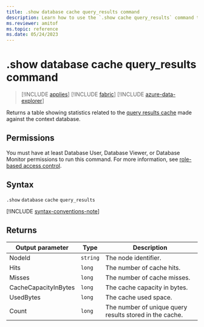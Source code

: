 ```yaml
---
title: .show database cache query_results command
description: Learn how to use the `.show cache query_results` command to show statistics related to the query results cache in the context of a database.
ms.reviewer: amitof
ms.topic: reference
ms.date: 05/24/2023
---
```

# .show database cache query_results command

> [!INCLUDE [applies](../includes/applies-to-version/applies.md)] [!INCLUDE [fabric](../includes/applies-to-version/fabric.md)] [!INCLUDE [azure-data-explorer](../includes/applies-to-version/azure-data-explorer.md)]

Returns a table showing statistics related to the [query results cache](../query/query-results-cache.md) made against the context database.

## Permissions

You must have at least Database User, Database Viewer, or Database Monitor permissions to run this command. For more information, see [role-based access control](../access-control/role-based-access-control.md).

## Syntax

`.show` `database` `cache` `query_results`

[!INCLUDE [syntax-conventions-note](../includes/syntax-conventions-note.md)]

## Returns

|Output parameter |Type |Description |
|---|---|---|
|NodeId|`string`|The node identifier.|
|Hits  |`long`|The number of cache hits.|
|Misses  |`long`|The number of cache misses.|
|CacheCapacityInBytes |`long` |The cache capacity in bytes.|
|UsedBytes  |`long` |The cache used space.|
|Count  |`long`| The number of unique query results stored in the cache.|
